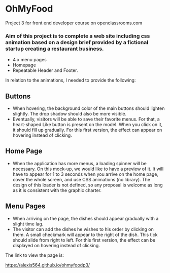 # OhMyFood
Project 3 for front end developer course on openclassrooms.com

### Aim of this project is to complete a web site including css animation based on a design brief provided by a fictional startup creating a restaurant business.


* 4 x menu pages
* Homepage
* Repeatable Header and Footer.

In relation to the animations, I needed to provide the following:

## Buttons

* When hovering, the background color of the main buttons should lighten slightly. The
drop shadow should also be more visible.
* Eventually, visitors will be able to save their favorite menus. For that, a heart-shaped
Like button is present on the model. When you click on it, it should fill up gradually.
For this first version, the effect can appear on hovering instead of clicking.

## Home Page

* When the application has more menus, a loading spinner will be necessary. On this
mock-up, we would like to have a preview of it. It will have to appear for 1 to 3
seconds when you arrive on the home page, cover the whole screen, and use CSS
animations (no library). The design of this loader is not defined, so any proposal is
welcome as long as it is consistent with the graphic charter.

## Menu Pages

* When arriving on the page, the dishes should appear gradually with a slight time lag.
* The visitor can add the dishes he wishes to his order by clicking on them. A small
checkmark will appear to the right of the dish. This tick should slide from right to left.
For this first version, the effect can be displayed on hovering instead of clicking.

The link to view the page is:

https://alexis564.github.io/ohmyfoodp3/